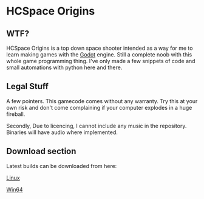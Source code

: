# HCSpace Origins
## WTF?
HCSpace Origins is a top down space shooter intended as a way for me to learn making games with the [Godot](https://godotengine.org/) engine. Still a complete noob with this whole game programming thing. I've only made a few snippets of code and small automations with python here and there.
## Legal Stuff
A few pointers. This gamecode comes without any warranty. Try this at your own risk and don't come complaining if your computer explodes in a huge fireball.

Secondly, Due to licencing, I cannot include any music in the repository. Binaries will have audio where implemented.

## Download section
Latest builds can be downloaded from here:

[Linux](https://mega.nz/file/82x2QBhb#ET6DOXeCtkDTaWb6osEjBN92winq4el_dX3AS7IXvtI)

[Win64](https://mega.nz/file/pjwmTBjJ#p4WG4xsXBmi_HiO1ofYuDkeOx9i-l8amBpr2A8qv6ws)
